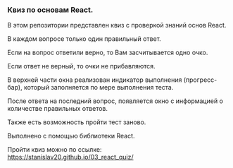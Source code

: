### Квиз по основам React. 

В этом репозитории представлен квиз с проверкой знаний основ React.

В каждом вопросе только один правильный ответ. 

Если на вопрос ответили верно, то Вам засчитывается одно очко. 

Если ответ не верный, то очки не прибавляются. 

В верхней части окна реализован индикатор выполнения (прогресс-бар), 
который заполняется по мере выполнения теста. 

После ответа на последний вопрос, появляется окно с информацией
о количестве правильных ответов.

Также есть возможность пройти тест заново. 

Выполнено с помощью библиотеки React.

Пройти квиз можно по ссылке: https://stanislav20.github.io/03_react_quiz/
